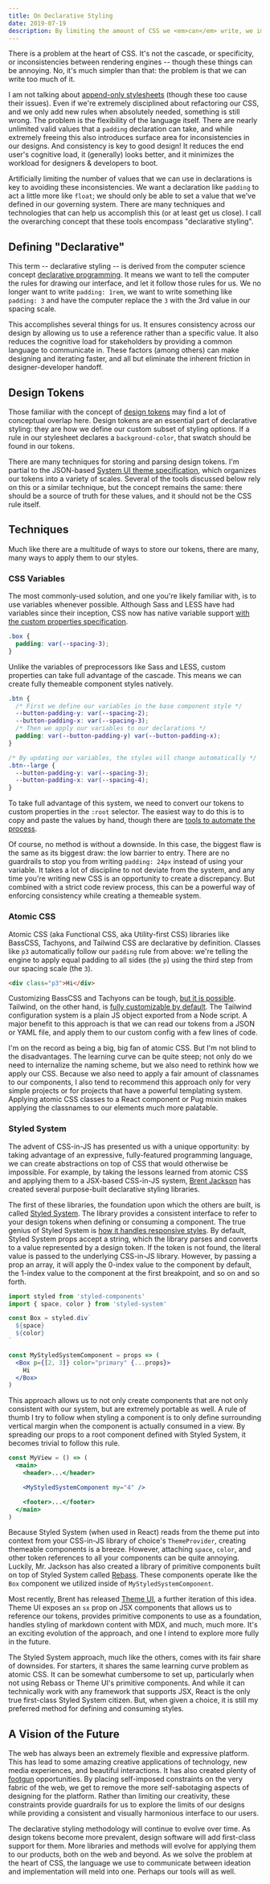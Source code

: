 ```yaml
---
title: On Declarative Styling
date: 2019-07-19
description: By limiting the amount of CSS we <em>can</em> write, we improve the quality of the CSS we <em>do</em> write.
---
```


There is a problem at the heart of CSS. It's not the cascade, or specificity, or inconsistencies between rendering engines -- though these things can be annoying. No, it's much simpler than that: the problem is that we can write too much of it.

I am not talking about [append-only stylesheets](https://css-tricks.com/oh-no-stylesheet-grows-grows-grows-append-stylesheet-problem/) (though these too cause their issues). Even if we're extremely disciplined about refactoring our CSS, and we only add new rules when absolutely needed, something is still wrong. The problem is the flexibility of the language itself. There are nearly unlimited valid values that a `padding` declaration can take, and while extremely freeing this also introduces surface area for inconsistencies in our designs. And consistency is key to good design! It reduces the end user's cognitive load, it (generally) looks better, and it minimizes the workload for designers & developers to boot.

Artificially limiting the number of values that we can use in declarations is key to avoiding these inconsistencies. We want a declaration like `padding` to act a little more like `float`; we should only be able to set a value that we've defined in our governing system. There are many techniques and technologies that can help us accomplish this (or at least get us close). I call the overarching concept that these tools encompass "declarative styling".

## Defining "Declarative"

This term -- declarative styling -- is derived from the computer science concept [declarative programming](https://en.wikipedia.org/wiki/Declarative_programming). It means we want to tell the computer the rules for drawing our interface, and let it follow those rules for us. We no longer want to write `padding: 1rem`, we want to write something like `padding: 3` and have the computer replace the `3` with the 3rd value in our spacing scale.

This accomplishes several things for us. It ensures consistency across our design by allowing us to use a reference rather than a specific value. It also reduces the cognitive load for stakeholders by providing a common language to communicate in. These factors (among others) can make designing and iterating faster, and all but eliminate the inherent friction in designer-developer handoff.

## Design Tokens

Those familiar with the concept of [design tokens](https://css-tricks.com/what-are-design-tokens/) may find a lot of conceptual overlap here. Design tokens are an essential part of declarative styling: they are how we define our custom subset of styling options. If a rule in our stylesheet declares a `background-color`, that swatch should be found in our tokens.

There are many techniques for storing and parsing design tokens. I'm partial to the JSON-based [System UI theme specification](https://system-ui.com/theme), which organizes our tokens into a variety of scales. Several of the tools discussed below rely on this or a similar technique, but the concept remains the same: there should be a source of truth for these values, and it should not be the CSS rule itself.

## Techniques

Much like there are a multitude of ways to store our tokens, there are many, many ways to apply them to our styles.

### CSS Variables

The most commonly-used solution, and one you're likely familiar with, is to use variables whenever possible. Although Sass and LESS have had variables since their inception, CSS now has native variable support [with the custom properties specification](http://developer.mozilla.org/en-US/docs/Web/CSS/Using_CSS_custom_properties).

```css
.box {
  padding: var(--spacing-3);
}
```

Unlike the variables of preprocessors like Sass and LESS, custom properties can take full advantage of the cascade. This means we can create fully themeable component styles natively.

```css
.btn {
  /* First we define our variables in the base component style */
  --button-padding-y: var(--spacing-2);
  --button-padding-x: var(--spacing-3);
  /* Then we apply our variables to our declarations */
  padding: var(--button-padding-y) var(--button-padding-x);
}

/* By updating our variables, the styles will change automatically */
.btn--large {
  --button-padding-y: var(--spacing-3);
  --button-padding-x: var(--spacing-4);
}
```

To take full advantage of this system, we need to convert our tokens to custom properties in the `:root` selector. The easiest way to do this is to copy and paste the values by hand, though there are [tools to automate the process](https://github.com/salesforce-ux/theo).

Of course, no method is without a downside. In this case, the biggest flaw is the same as its biggest draw: the low barrier to entry. There are no guardrails to stop you from writing `padding: 24px` instead of using your variable. It takes a lot of discipline to not deviate from the system, and any time you're writing new CSS is an opportunity to create a discrepancy. But combined with a strict code review process, this can be a powerful way of enforcing consistency while creating a themeable system.

### Atomic CSS

Atomic CSS (aka Functional CSS, aka Utility-first CSS) libraries like BassCSS, Tachyons, and Tailwind CSS are declarative by definition. Classes like `p3` automatically follow our `padding` rule from above: we're telling the engine to apply equal padding to all sides (the `p`) using the third step from our spacing scale (the `3`).

```html
<div class="p3">Hi</div>
```

Customizing BassCSS and Tachyons can be tough, [but it is possible](/blog/customizing-tachyons/). Tailwind, on the other hand, is [fully customizable by default](https://tailwindcss.com/docs/configuration). The Tailwind configuration system is a plain JS object exported from a Node script. A major benefit to this approach is that we can read our tokens from a JSON or YAML file, and apply them to our custom config with a few lines of code.

I'm on the record as being a big, big fan of atomic CSS. But I'm not blind to the disadvantages. The learning curve can be quite steep; not only do we need to internalize the naming scheme, but we also need to rethink how we apply our CSS. Because we also need to apply a fair amount of classnames to our components, I also tend to recommend this approach only for very simple projects or for projects that have a powerful templating system. Applying atomic CSS classes to a React component or Pug mixin makes applying the classnames to our elements much more palatable.

### Styled System

The advent of CSS-in-JS has presented us with a unique opportunity: by taking advantage of an expressive, fully-featured programming language, we can create abstractions on top of CSS that would otherwise be impossible. For example, by taking the lessons learned from atomic CSS and applying them to a JSX-based CSS-in-JS system, [Brent Jackson](https://jxnblk.com/) has created several purpose-built declarative styling libraries.

The first of these libraries, the foundation upon which the others are built, is called [Styled System](https://styled-system.com/). The library provides a consistent interface to refer to your design tokens when defining or consuming a component. The true genius of Styled System is [how it handles responsive styles](https://styled-system.com/responsive-styles). By default, Styled System props accept a string, which the library parses and converts to a value represented by a design token. If the token is not found, the literal value is passed to the underlying CSS-in-JS library. However, by passing a prop an array, it will apply the 0-index value to the component by default, the 1-index value to the component at the first breakpoint, and so on and so forth.

```jsx
import styled from 'styled-components'
import { space, color } from 'styled-system'

const Box = styled.div`
  ${space}
  ${color}
`

const MyStyledSystemComponent = props => (
  <Box p={[2, 3]} color="primary" {...props}>
    Hi
  </Box>
)
```

This approach allows us to not only create components that are not only consistent with our system, but are extremely portable as well. A rule of thumb I try to follow when styling a component is to only define surrounding vertical margin when the component is actually consumed in a view. By spreading our props to a root component defined with Styled System, it becomes trivial to follow this rule.

```jsx
const MyView = () => (
  <main>
    <header>...</header>

    <MyStyledSystemComponent my="4" />

    <footer>...</footer>
  </main>
)
```

Because Styled System (when used in React) reads from the theme put into context from your CSS-in-JS library of choice's `ThemeProvider`, creating themeable components is a breeze. However, attaching `space`, `color`, and other token references to all your components can be quite annoying. Luckily, Mr. Jackson has also created a library of primitive components built on top of Styled System called [Rebass](https://rebassjs.org/). These components operate like the `Box` component we utilized inside of `MyStyledSystemComponent`.

Most recently, Brent has released [Theme UI](https://theme-ui.com/), a further iteration of this idea. Theme UI exposes an `sx` prop on JSX components that allows us to reference our tokens, provides primitive components to use as a foundation, handles styling of markdown content with MDX, and much, much more. It's an exciting evolution of the approach, and one I intend to explore more fully in the future.

The Styled System approach, much like the others, comes with its fair share of downsides. For starters, it shares the same learning curve problem as atomic CSS. It can be somewhat cumbersome to set up, particularly when not using Rebass or Theme UI's primitive components. And while it can technically work with any framework that supports JSX, React is the only true first-class Styled System citizen. But, when given a choice, it is still my preferred method for defining and consuming styles.

## A Vision of the Future

The web has always been an extremely flexible and expressive platform. This has lead to some amazing creative applications of technology, new media experiences, and beautiful interactions. It has also created plenty of [footgun](https://en.wiktionary.org/wiki/footgun) opportunities. By placing self-imposed constraints on the very fabric of the web, we get to remove the more self-sabotaging aspects of designing for the platform. Rather than limiting our creativity, these constraints provide guardrails for us to explore the limits of our designs while providing a consistent and visually harmonious interface to our users.

The declarative styling methodology will continue to evolve over time. As design tokens become more prevalent, design software will add first-class support for them. More libraries and methods will evolve for applying them to our products, both on the web and beyond. As we solve the problem at the heart of CSS, the language we use to communicate between ideation and implementation will meld into one. Perhaps our tools will as well.
